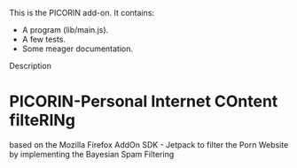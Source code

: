 This is the PICORIN add-on.  It contains:

* A program (lib/main.js).
* A few tests.
* Some meager documentation.

Description

PICORIN-Personal Internet COntent filteRINg
===========================================

based on the Mozilla Firefox AddOn SDK - Jetpack
to filter the Porn Website
by implementing the Bayesian Spam Filtering